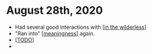# August 28th, 2020
- Had several good interactions with [[in the wilderless]]
- "Ran into" [[meaningness]] again.
- [[TODO]]
- 

[//begin]: # "Autogenerated link references for markdown compatibility"
[in the wilderless]: ../in-the-wilderless "In the Wilderless"
[meaningness]: ../meaningness "Meaningness"
[TODO]: ../todo "Todo"
[//end]: # "Autogenerated link references"